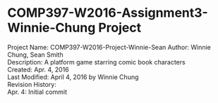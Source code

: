 # COMP397-W2016-Assignment3-Winnie-Chung Project

Project Name: COMP397-W2016-Project-Winnie-Sean
Author: Winnie Chung, Sean Smith  
Description: A platform game starring comic book characters  
Created: Apr. 4, 2016  
Last Modified: April 4, 2016 by Winnie Chung  
Revision History:  
Apr. 4: Initial commit